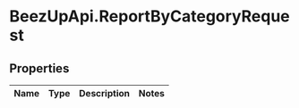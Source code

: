 # BeezUpApi.ReportByCategoryRequest

## Properties
Name | Type | Description | Notes
------------ | ------------- | ------------- | -------------


